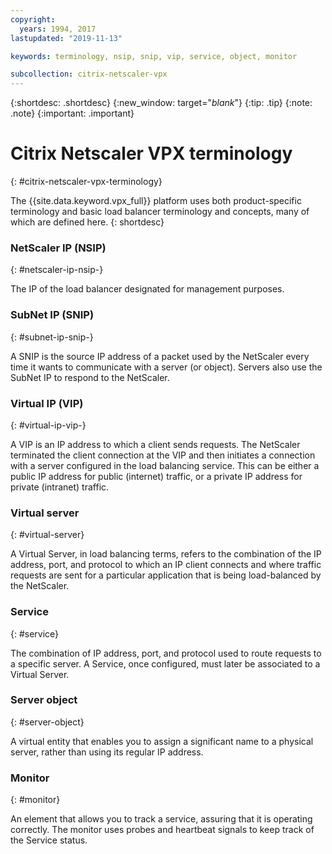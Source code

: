 ```yaml
---
copyright:
  years: 1994, 2017
lastupdated: "2019-11-13"

keywords: terminology, nsip, snip, vip, service, object, monitor

subcollection: citrix-netscaler-vpx
---
```


{:shortdesc: .shortdesc}
{:new_window: target="_blank_"}
{:tip: .tip}
{:note: .note}
{:important: .important}

# Citrix Netscaler VPX terminology
{: #citrix-netscaler-vpx-terminology}

The {{site.data.keyword.vpx_full}} platform uses both product-specific terminology and basic load balancer terminology and concepts, many of which are defined here.
{: shortdesc}

### NetScaler IP (NSIP)
{: #netscaler-ip-nsip-}

The IP of the load balancer designated for management purposes.

### SubNet IP (SNIP)
{: #subnet-ip-snip-}

A SNIP is the source IP address of a packet used by the NetScaler every time it wants to communicate with a server (or object). Servers also use the SubNet IP to respond to the NetScaler.

### Virtual IP (VIP)
{: #virtual-ip-vip-}

A VIP is an IP address to which a client sends requests. The NetScaler terminated the client connection at the VIP and then initiates a connection with a server configured in the load balancing service.  This can be either a public IP address for public (internet) traffic, or a private IP address for private (intranet) traffic.

### Virtual server
{: #virtual-server}

A Virtual Server, in load balancing terms, refers to the combination of the IP address, port, and protocol to which an IP client connects and where traffic requests are sent for a particular application that is being load-balanced by the NetScaler.

### Service
{: #service}

The combination of IP address, port, and protocol used to route requests to a specific server. A Service, once configured, must later be associated to a Virtual Server.

### Server object
{: #server-object}

A virtual entity that enables you to assign a significant name to a physical server, rather than using its regular IP address.

### Monitor
{: #monitor}

An element that allows you to track a service, assuring that it is operating correctly. The monitor uses probes and heartbeat signals to keep track of the Service status.
